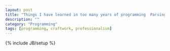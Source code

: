 ```yaml
---
layout: post
title: "Things I have learned in too many years of programming  Parsing HTML"
description: ""
category: "Programming"
tags: [programming, craftwork, professionalism]
---
```

{% include JB/setup %}
